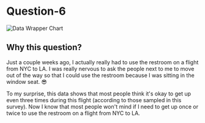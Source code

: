 # Question-6

![Data Wrapper Chart]([https://datawrapper.dwcdn.net/2L4YK/1/](https://datawrapper.dwcdn.net/2L4YK/1/))

## Why this question?
Just a couple weeks ago, I actually really had to use the restroom on a flight from NYC to LA. I was really nervous to ask the people next to me to move out of the way so that I could use the restroom because I was sitting in the window seat. 😎

To my surprise, this data shows that most people think it's okay to get up even three times during this flight (according to those sampled in this survey). Now I know that most people won't mind if I need to get up once or twice to use the restroom on a flight from NYC to LA.
